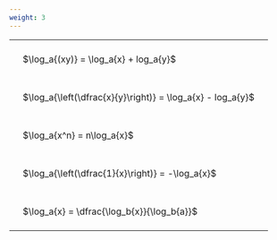 ```yaml
---
weight: 3
---
```


<style type="text/css">
#T_3e1d2 th.col_heading {
  text-align: left;
  font-size: 1em;
}
#T_3e1d2 td {
  text-align: left;
  font-size: 1em;
  padding: 1.5em;
}
</style>
<table id="T_3e1d2">
  <thead>
  </thead>
  <tbody>
    <tr>
      <td id="T_3e1d2_row0_col0" class="data row0 col0" >$\log_a{(xy)} = \log_a{x} + log_a{y}$</td>
    </tr>
    <tr>
      <td id="T_3e1d2_row1_col0" class="data row1 col0" >$\log_a{\left(\dfrac{x}{y}\right)} = \log_a{x} - log_a{y}$</td>
    </tr>
    <tr>
      <td id="T_3e1d2_row2_col0" class="data row2 col0" >$\log_a{x^n} = n\log_a{x}$</td>
    </tr>
    <tr>
      <td id="T_3e1d2_row3_col0" class="data row3 col0" >$\log_a{\left(\dfrac{1}{x}\right)} = -\log_a{x}$</td>
    </tr>
    <tr>
      <td id="T_3e1d2_row4_col0" class="data row4 col0" >$\log_a{x} = \dfrac{\log_b{x}}{\log_b{a}}$</td>
    </tr>
  </tbody>
</table>
